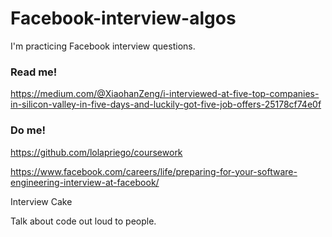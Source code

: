 # Facebook-interview-algos
I'm practicing Facebook interview questions. 

### Read me!
https://medium.com/@XiaohanZeng/i-interviewed-at-five-top-companies-in-silicon-valley-in-five-days-and-luckily-got-five-job-offers-25178cf74e0f


### Do me! 
https://github.com/lolapriego/coursework

https://www.facebook.com/careers/life/preparing-for-your-software-engineering-interview-at-facebook/

Interview Cake

Talk about code out loud to people.
